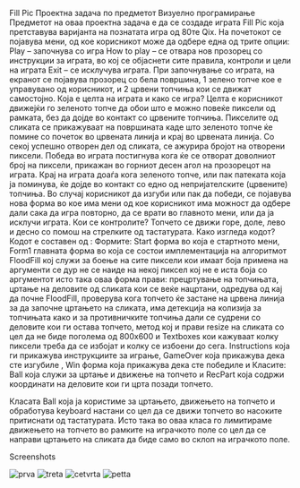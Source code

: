 Fill Pic
Проектна задача по предметот Визуелно програмирање
Предметот на оваа проектна задача е да се создаде играта Fill Pic која претставува варијанта на познатата игра од 80те Qix. 
На почетокот се појавува мени, од кое корисникот може да одбере една од трите опции:  
Play – започнува со игрa 
How to play – се отвара нов прозорец со инструкции за играта, во кој се објаснети сите правила, контроли и цели на играта
 Exit –  се исклучува играта.
При започнување со играта, на екранот се појавува прозорец со бела површина,  1 зелено топче кое е управувано од корисникот, и 2 црвени топчиња кои се движат самостојно.
Која е целта на играта и како се игра?
Целта е корисникот движејќи го зеленото топче  да обои што е можно повеќе пиксели од рамката, без да дојде во контакт со црвените топчиња. Пикселите од сликата се прикажуваат на површината каде што зеленото топче ќе помине со почеток во црвената линија и крај во црвената линија. 
Со секој успешно отворен дел од сликата, се ажурира бројот на отворени пиксели. 
Победа во играта постигнува кога ќе се отворат доволниот број на пиксели, прикажан во горниот десен агол на прозорецот на играта.
Крај на играта доаѓа кога зеленото топче, или пак патеката која ја поминува, ќе дојде во контакт со едно од непријателските (црвените) топчиња.
Во случај корисникот да изгуби или пак да победи, се појавува нова форма во кое има мени од кое корисникот има можност да одбере дали сака да игра повторно, да се врати во главното мени, или да ја исклучи играта.
Кои се контролите?
Топчето се движи горе, доле, лево и десно со помош на стрелките од тастатурата. 
Како изгледа кодот?
Кодот е составен од :
 Формите:  Start форма во која е стартното мени, Form1 главната форма во која се состои имплементација на алгоритмот FloodFill кој служи за боење на сите пиксели кои имаат боја примена на аргументи се дур не се наиде на некој пиксел кој не е иста боја со аргументот исто така оваа форма прави: прецртување на топчињата, цртање на деловите од сликата кои се веќе нацртани, одредува од кај да почне FloodFill, проверува кога топчето ќе застане на црвена линија за да започне цртањето на сликата, има детекција на колизија за топчињата како и за противничките топчиња дали се судрени со деловите кои ги остава топчето, метод кој и прави resize на сликата со цел да не биде поголема од 800x600 и Textboxes кои кажуваат колку пиксели треба да се избојат и колку се избоени до сега. Instructions која ги прикажува инструкциите за играње, GameOver која прикажува дека сте изгубиле , Win форма која прикажува дека сте победиле  и Класите: Ball која служи за цртање и движење на топчето и RecPart која содржи координати на деловите кои ги црта позади топчето.

Класата Ball која ја користиме за цртањето, движењето на топчето и обработува keyboard настани со цел да се движи топчето во насоките притиснати од тастатурата. Исто така во оваа класа го лимитираме движењето на топчето во рамките на играчкото поле со цел да се направи цртањето на сликата да биде само во склоп на играчкото поле.

Screenshots

![prva](https://cloud.githubusercontent.com/assets/18718511/15269542/7f616182-1a02-11e6-93cf-ef2e0052c4a2.png)
![treta](https://cloud.githubusercontent.com/assets/18718511/15269543/7f63774c-1a02-11e6-99c8-b6c0a363d420.png)
![cetvrta](https://cloud.githubusercontent.com/assets/18718511/15269544/7f65e0ae-1a02-11e6-8c80-86461baba31a.png)
![petta](https://cloud.githubusercontent.com/assets/18718511/15269545/7f6a4a18-1a02-11e6-8693-0e2510919cdf.png)
